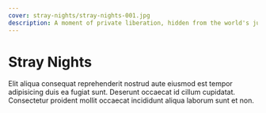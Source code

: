 ```yaml
---
cover: stray-nights/stray-nights-001.jpg
description: A moment of private liberation, hidden from the world's judgement.
---
```


# Stray Nights

Elit aliqua consequat reprehenderit nostrud aute eiusmod est tempor adipisicing duis ea fugiat sunt.
Deserunt occaecat id cillum cupidatat. Consectetur proident mollit occaecat incididunt aliqua laborum
sunt et non.
